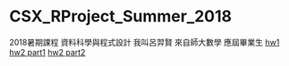 # CSX_RProject_Summer_2018
2018暑期課程 資料科學與程式設計
我叫呂羿賢 來自師大數學 應屆畢業生
[hw1](https://luyihsien.github.io/CSX_RProject_Spring_2018/week1/try.html)
[hw2 part1](https://luyihsien.github.io/CSX_RProject_Spring_2018/week2/iris_test.html)
[hw2 part2](https://luyihsien.github.io/CSX_RProject_Spring_2018/week2/testmining.html)
